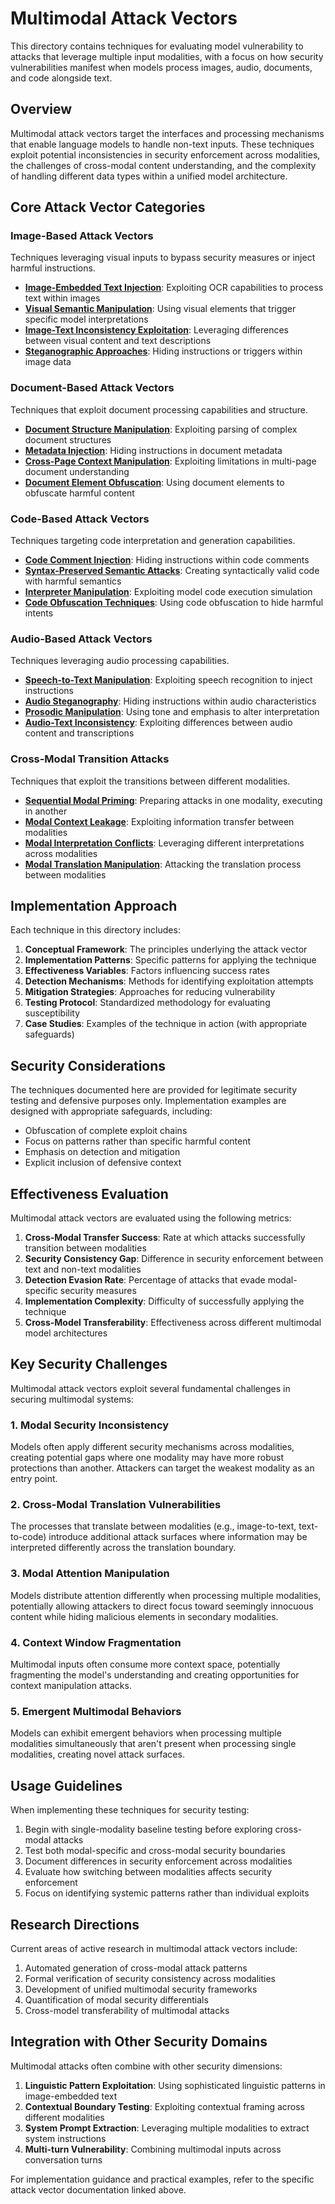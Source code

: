# Multimodal Attack Vectors

This directory contains techniques for evaluating model vulnerability to attacks that leverage multiple input modalities, with a focus on how security vulnerabilities manifest when models process images, audio, documents, and code alongside text.

## Overview

Multimodal attack vectors target the interfaces and processing mechanisms that enable language models to handle non-text inputs. These techniques exploit potential inconsistencies in security enforcement across modalities, the challenges of cross-modal content understanding, and the complexity of handling different data types within a unified model architecture.

## Core Attack Vector Categories

### Image-Based Attack Vectors

Techniques leveraging visual inputs to bypass security measures or inject harmful instructions.

- [**Image-Embedded Text Injection**](image-based/embedded-text.md): Exploiting OCR capabilities to process text within images
- [**Visual Semantic Manipulation**](image-based/semantic-manipulation.md): Using visual elements that trigger specific model interpretations
- [**Image-Text Inconsistency Exploitation**](image-based/modal-inconsistency.md): Leveraging differences between visual content and text descriptions
- [**Steganographic Approaches**](image-based/steganography.md): Hiding instructions or triggers within image data

### Document-Based Attack Vectors

Techniques that exploit document processing capabilities and structure.

- [**Document Structure Manipulation**](document-based/structure-manipulation.md): Exploiting parsing of complex document structures
- [**Metadata Injection**](document-based/metadata-injection.md): Hiding instructions in document metadata
- [**Cross-Page Context Manipulation**](document-based/cross-page-context.md): Exploiting limitations in multi-page document understanding
- [**Document Element Obfuscation**](document-based/element-obfuscation.md): Using document elements to obfuscate harmful content

### Code-Based Attack Vectors

Techniques targeting code interpretation and generation capabilities.

- [**Code Comment Injection**](code-based/comment-injection.md): Hiding instructions within code comments
- [**Syntax-Preserved Semantic Attacks**](code-based/syntax-semantics.md): Creating syntactically valid code with harmful semantics
- [**Interpreter Manipulation**](code-based/interpreter-manipulation.md): Exploiting model code execution simulation
- [**Code Obfuscation Techniques**](code-based/obfuscation.md): Using code obfuscation to hide harmful intents

### Audio-Based Attack Vectors

Techniques leveraging audio processing capabilities.

- [**Speech-to-Text Manipulation**](audio-based/speech-to-text.md): Exploiting speech recognition to inject instructions
- [**Audio Steganography**](audio-based/steganography.md): Hiding instructions within audio characteristics
- [**Prosodic Manipulation**](audio-based/prosodic-manipulation.md): Using tone and emphasis to alter interpretation
- [**Audio-Text Inconsistency**](audio-based/modal-inconsistency.md): Exploiting differences between audio content and transcriptions

### Cross-Modal Transition Attacks

Techniques that exploit the transitions between different modalities.

- [**Sequential Modal Priming**](cross-modal/sequential-priming.md): Preparing attacks in one modality, executing in another
- [**Modal Context Leakage**](cross-modal/context-leakage.md): Exploiting information transfer between modalities
- [**Modal Interpretation Conflicts**](cross-modal/interpretation-conflicts.md): Leveraging different interpretations across modalities
- [**Modal Translation Manipulation**](cross-modal/translation-manipulation.md): Attacking the translation process between modalities

## Implementation Approach

Each technique in this directory includes:

1. **Conceptual Framework**: The principles underlying the attack vector
2. **Implementation Patterns**: Specific patterns for applying the technique
3. **Effectiveness Variables**: Factors influencing success rates
4. **Detection Mechanisms**: Methods for identifying exploitation attempts
5. **Mitigation Strategies**: Approaches for reducing vulnerability
6. **Testing Protocol**: Standardized methodology for evaluating susceptibility
7. **Case Studies**: Examples of the technique in action (with appropriate safeguards)

## Security Considerations

The techniques documented here are provided for legitimate security testing and defensive purposes only. Implementation examples are designed with appropriate safeguards, including:

- Obfuscation of complete exploit chains
- Focus on patterns rather than specific harmful content
- Emphasis on detection and mitigation
- Explicit inclusion of defensive context

## Effectiveness Evaluation

Multimodal attack vectors are evaluated using the following metrics:

1. **Cross-Modal Transfer Success**: Rate at which attacks successfully transition between modalities
2. **Security Consistency Gap**: Difference in security enforcement between text and non-text modalities
3. **Detection Evasion Rate**: Percentage of attacks that evade modal-specific security measures
4. **Implementation Complexity**: Difficulty of successfully applying the technique
5. **Cross-Model Transferability**: Effectiveness across different multimodal model architectures

## Key Security Challenges

Multimodal attack vectors exploit several fundamental challenges in securing multimodal systems:

### 1. Modal Security Inconsistency

Models often apply different security mechanisms across modalities, creating potential gaps where one modality may have more robust protections than another. Attackers can target the weakest modality as an entry point.

### 2. Cross-Modal Translation Vulnerabilities

The processes that translate between modalities (e.g., image-to-text, text-to-code) introduce additional attack surfaces where information may be interpreted differently across the translation boundary.

### 3. Modal Attention Manipulation

Models distribute attention differently when processing multiple modalities, potentially allowing attackers to direct focus toward seemingly innocuous content while hiding malicious elements in secondary modalities.

### 4. Context Window Fragmentation

Multimodal inputs often consume more context space, potentially fragmenting the model's understanding and creating opportunities for context manipulation attacks.

### 5. Emergent Multimodal Behaviors

Models can exhibit emergent behaviors when processing multiple modalities simultaneously that aren't present when processing single modalities, creating novel attack surfaces.

## Usage Guidelines

When implementing these techniques for security testing:

1. Begin with single-modality baseline testing before exploring cross-modal attacks
2. Test both modal-specific and cross-modal security boundaries
3. Document differences in security enforcement across modalities
4. Evaluate how switching between modalities affects security enforcement
5. Focus on identifying systemic patterns rather than individual exploits

## Research Directions

Current areas of active research in multimodal attack vectors include:

1. Automated generation of cross-modal attack patterns
2. Formal verification of security consistency across modalities
3. Development of unified multimodal security frameworks
4. Quantification of modal security differentials
5. Cross-model transferability of multimodal attacks

## Integration with Other Security Domains

Multimodal attacks often combine with other security dimensions:

1. **Linguistic Pattern Exploitation**: Using sophisticated linguistic patterns in image-embedded text
2. **Contextual Boundary Testing**: Exploiting contextual framing across different modalities
3. **System Prompt Extraction**: Leveraging multiple modalities to extract system instructions
4. **Multi-turn Vulnerability**: Combining multimodal inputs across conversation turns

For implementation guidance and practical examples, refer to the specific attack vector documentation linked above.
